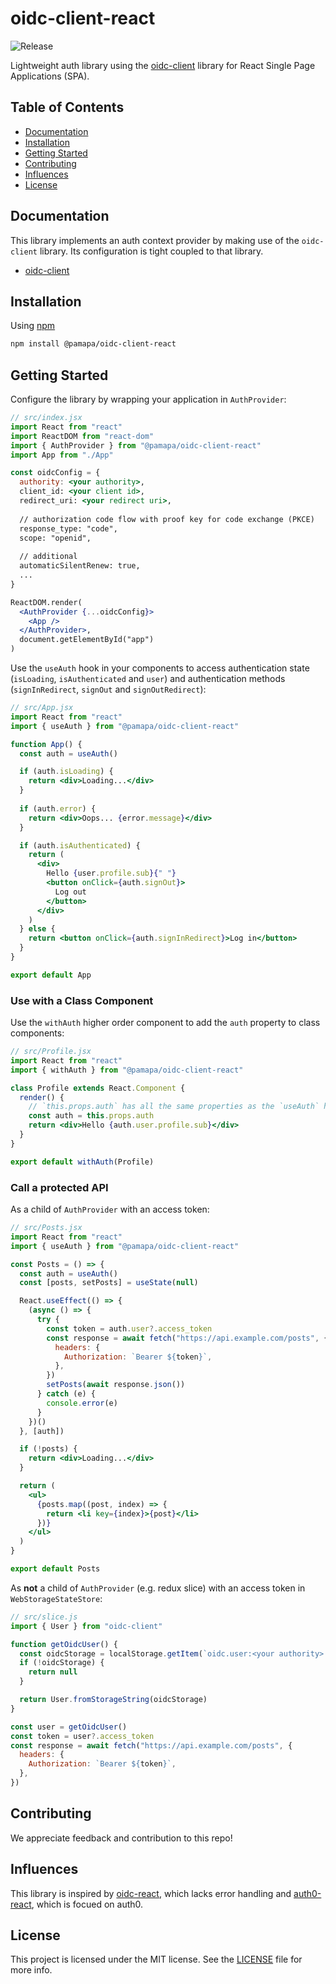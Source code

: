 # oidc-client-react

![Release](https://github.com/pamapa/oidc-client-react/workflows/Release/badge.svg)


Lightweight auth library using the [oidc-client](https://github.com/IdentityModel/oidc-client-js) library for React Single Page Applications (SPA).


## Table of Contents
- [Documentation](#documentation)
- [Installation](#installation)
- [Getting Started](#getting-started)
- [Contributing](#contributing)
- [Influences](#influences)
- [License](#license)


## Documentation
This library implements an auth context provider by making use of the `oidc-client` library. Its configuration is
tight coupled to that library.

- [oidc-client](https://github.com/IdentityModel/oidc-client-js/wiki)


## Installation

Using [npm](https://npmjs.org/)

```bash
npm install @pamapa/oidc-client-react
```


## Getting Started

Configure the library by wrapping your application in `AuthProvider`:

```jsx
// src/index.jsx
import React from "react"
import ReactDOM from "react-dom"
import { AuthProvider } from "@pamapa/oidc-client-react"
import App from "./App"

const oidcConfig = {
  authority: <your authority>,
  client_id: <your client id>,
  redirect_uri: <your redirect uri>,
  
  // authorization code flow with proof key for code exchange (PKCE)
  response_type: "code",
  scope: "openid",
  
  // additional
  automaticSilentRenew: true,
  ...
}

ReactDOM.render(
  <AuthProvider {...oidcConfig}>
    <App />
  </AuthProvider>,
  document.getElementById("app")
)
```

Use the `useAuth` hook in your components to access authentication state (`isLoading`, `isAuthenticated` and `user`) and authentication methods (`signInRedirect`, `signOut` and `signOutRedirect`):

```jsx
// src/App.jsx
import React from "react"
import { useAuth } from "@pamapa/oidc-client-react"

function App() {
  const auth = useAuth()

  if (auth.isLoading) {
    return <div>Loading...</div>
  }
  
  if (auth.error) {
    return <div>Oops... {error.message}</div>
  }

  if (auth.isAuthenticated) {
    return (
      <div>
        Hello {user.profile.sub}{" "}
        <button onClick={auth.signOut}>
          Log out
        </button>
      </div>
    )
  } else {
    return <button onClick={auth.signInRedirect}>Log in</button>
  }
}

export default App
```


### Use with a Class Component

Use the `withAuth` higher order component to add the `auth` property to class components:

```jsx
// src/Profile.jsx
import React from "react"
import { withAuth } from "@pamapa/oidc-client-react"

class Profile extends React.Component {
  render() {
    // `this.props.auth` has all the same properties as the `useAuth` hook
    const auth = this.props.auth
    return <div>Hello {auth.user.profile.sub}</div>
  }
}

export default withAuth(Profile)
```


### Call a protected API

As a child of `AuthProvider` with an access token:

```jsx
// src/Posts.jsx
import React from "react"
import { useAuth } from "@pamapa/oidc-client-react"

const Posts = () => {
  const auth = useAuth()
  const [posts, setPosts] = useState(null)

  React.useEffect(() => {
    (async () => {
      try {
        const token = auth.user?.access_token
        const response = await fetch("https://api.example.com/posts", {
          headers: {
            Authorization: `Bearer ${token}`,
          },
        })
        setPosts(await response.json())
      } catch (e) {
        console.error(e)
      }
    })()
  }, [auth])

  if (!posts) {
    return <div>Loading...</div>
  }

  return (
    <ul>
      {posts.map((post, index) => {
        return <li key={index}>{post}</li>
      })}
    </ul>
  )
}

export default Posts
```

As **not** a child of `AuthProvider` (e.g. redux slice) with an access token in `WebStorageStateStore`:
```jsx
// src/slice.js
import { User } from "oidc-client"

function getOidcUser() {
  const oidcStorage = localStorage.getItem(`oidc.user:<your authority>:<your client id>`)
  if (!oidcStorage) {
    return null
  }

  return User.fromStorageString(oidcStorage)
}

const user = getOidcUser()
const token = user?.access_token
const response = await fetch("https://api.example.com/posts", {
  headers: {
    Authorization: `Bearer ${token}`,
  },
})
```


## Contributing
We appreciate feedback and contribution to this repo!


## Influences
This library is inspired by [oidc-react](https://github.com/bjerkio/oidc-react), which lacks error handling and [auth0-react](https://github.com/auth0/auth0-react), which is focued on auth0.


## License
This project is licensed under the MIT license. See the [LICENSE](https://github.com/pamapa/oidc-client-react/blob/main/LICENSE) file for more info.

